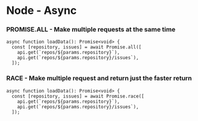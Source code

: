 # Node - Async

### PROMISE.ALL - Make multiple requests at the same time

```
async function loadData(): Promise<void> {
  const [repository, issues] = await Promise.all([
    api.get(`repos/${params.repository}`),
    api.get(`repos/${params.repository}/issues`),
  ]);
```



### RACE - Make multiple request and return just the faster return

```
async function loadData(): Promise<void> {
  const [repository, issues] = await Promise.race([
    api.get(`repos/${params.repository}`),
    api.get(`repos/${params.repository}/issues`),
  ]);
```